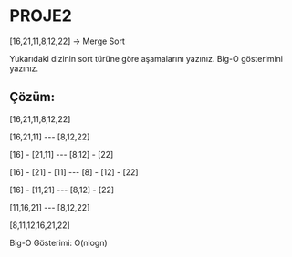 # **PROJE2**

[16,21,11,8,12,22] -> Merge Sort

Yukarıdaki dizinin sort türüne göre aşamalarını yazınız.
Big-O gösterimini yazınız.

## Çözüm:

[16,21,11,8,12,22]

[16,21,11]     ---   [8,12,22]

             
[16] - [21,11]     ---  [8,12] - [22]



[16] - [21] - [11] --- [8] - [12] - [22]



[16] - [11,21]     ---  [8,12] - [22]



[11,16,21]         ---  [8,12,22]

[8,11,12,16,21,22]
 
Big-O Gösterimi: O(nlogn)
